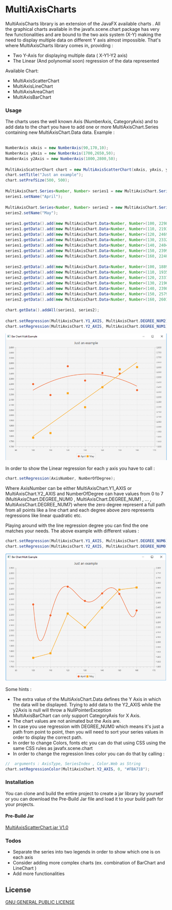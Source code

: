 # MultiAxisCharts

MultiAxisCharts library is an extension of the JavaFX available charts . All the graphical charts available in the javafx.scene.chart package has very few functionalities and are bound to the two axis system (X-Y) making the need to display multiple data on different Y axis almost impossible. That's where MultiAxisCharts library comes in, providing :
  - Two Y-Axis for displaying multiple data ( X-Y1-Y2 axis)
  - The Linear (And polynomial soon) regression of the data represented

Available Chart:
  - MultiAxisScatterChart
  - MultiAxisLineChart
  - MultiAxisAreaChart 
  - MultiAxisBarChart


### Usage

The charts uses the well known Axis (NumberAxis, CategoryAxis) and to add data to the chart you have to add one or more MultiAxisChart.Series<?,?> containing new MultiAxisChart.Data<?,?> data. Example :

```java

NumberAxis xAxis = new NumberAxis(90,170,10);
NumberAxis yAxis = new NumberAxis(1700,2650,50);
NumberAxis y2Axis = new NumberAxis(1800,2800,50);

MultiAxisScatterChart chart = new MultiAxisScatterChart(xAxis, yAxis, y2Axis);
chart.setTitle("Just an example");
chart.setPrefSize(500, 500);

MultiAxisChart.Series<Number, Number> series1 = new MultiAxisChart.Series<Number, Number>();
series1.setName("April");

MultiAxisChart.Series<Number, Number> series2 = new MultiAxisChart.Series<Number, Number>();
series2.setName("May");

series1.getData().add(new MultiAxisChart.Data<Number, Number>(100, 2298, MultiAxisChart.Y1_AXIS));
series1.getData().add(new MultiAxisChart.Data<Number, Number>(110, 2193, MultiAxisChart.Y1_AXIS));
series1.getData().add(new MultiAxisChart.Data<Number, Number>(120, 2469, MultiAxisChart.Y1_AXIS));
series1.getData().add(new MultiAxisChart.Data<Number, Number>(130, 2332, MultiAxisChart.Y1_AXIS));
series1.getData().add(new MultiAxisChart.Data<Number, Number>(140, 2404, MultiAxisChart.Y1_AXIS));
series1.getData().add(new MultiAxisChart.Data<Number, Number>(150, 2399, MultiAxisChart.Y1_AXIS));
series1.getData().add(new MultiAxisChart.Data<Number, Number>(160, 2240, MultiAxisChart.Y1_AXIS));

series2.getData().add(new MultiAxisChart.Data<Number, Number>(100, 1889, MultiAxisChart.Y2_AXIS));
series2.getData().add(new MultiAxisChart.Data<Number, Number>(110, 1935, MultiAxisChart.Y2_AXIS));
series2.getData().add(new MultiAxisChart.Data<Number, Number>(120, 2337, MultiAxisChart.Y2_AXIS));
series2.getData().add(new MultiAxisChart.Data<Number, Number>(130, 2196, MultiAxisChart.Y2_AXIS));
series2.getData().add(new MultiAxisChart.Data<Number, Number>(140, 2398, MultiAxisChart.Y2_AXIS));
series2.getData().add(new MultiAxisChart.Data<Number, Number>(150, 2579, MultiAxisChart.Y2_AXIS));
series2.getData().add(new MultiAxisChart.Data<Number, Number>(160, 2601, MultiAxisChart.Y2_AXIS));

chart.getData().addAll(series1, series2);

chart.setRegression(MultiAxisChart.Y1_AXIS, MultiAxisChart.DEGREE_NUM2); // quadratic
chart.setRegression(MultiAxisChart.Y2_AXIS, MultiAxisChart.DEGREE_NUM1); // linear

```

![MultiAxisScatterChart ](./preview/MultiAxisScatterChart.png)

In order to show the Linear regression for each y axis you have to call :

```java
chart.setRegression(AxisNumber, NumberOfDegree);
```

Where AxisNumber can be either MultiAxisChart.Y1_AXIS or MultiAxisChart.Y2_AXIS and NumberOfDegree can have values from 0 to 7 (MultiAxisChart.DEGREE_NUM0 , MultiAxisChart.DEGREE_NUM1 , ... , MultiAxisChart.DEGREE_NUM7) where the zero degree represent a full path from all points like a line chart and each degree above zero represents regressions like linear quadratic etc.


Playing around with the line regression degree you can find the one matches your needs. The above example with different values :

```java
chart.setRegression(MultiAxisChart.Y1_AXIS, MultiAxisChart.DEGREE_NUM6);
chart.setRegression(MultiAxisChart.Y2_AXIS, MultiAxisChart.DEGREE_NUM0);
```

![MultiAxisScatterChart ](./preview/MultiAxisScatterChart2.png)

Some hints :
- The extra value of the MultiAxisChart.Data defines the Y Axis in which the data will be displayed. Trying to add data to the Y2_AXIS while the y2Axis is null will throw a NullPointerException
- MultiAxisBarChart can only support CategoryAxis for X Axis.
- The chart values are not animated but the Axis are.
- In case you use regression with DEGREE_NUM0 which means it's just a path from point to point, then you will need to sort your series values in order to display the correct path.
- In order to change Colors, fonts etc you can do that using CSS using the same CSS rules as javafx.scene.chart
- In order to change the regression lines color you can do that by calling :

```java
//  arguments : AxisType, SeriesIndex , Color.Web as String
chart.setRegressionColor(MultiAxisChart.Y2_AXIS, 0, "#FBA71B");
```

### Installation
 
You can clone and build the entire project to create a jar library by yourself or you can download the Pre-Build Jar file and load it to your build path for your projects.

#### Pre-Build Jar 
[MultiAxisScatterChart.jar V1.0](https://github.com/JKostikiadis/MultiAxisCharts/raw/master/build/MultiAxisCharts.jar)


### Todos

 - Separate the series into two legends in order to show which one is on each axis
 - Consider adding more complex charts (ex. combination of BarChart and LineChart )
 - Add more functionalities

License
----

[GNU GENERAL PUBLIC LICENSE](LICENSE)



